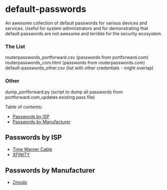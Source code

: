 # default-passwords

An awesome collection of default passwords for various devices and services.
Useful for system administrators and for demonstrating that default passwords
are not awesome and terrible for the security ecosystem.

### The List

routerpasswords_portforward.csv (passwords from portforward.com)
routerpasswords_com.html (passwords from routerpasswords.com)
default-passwords_other.csv (list with other credentials - might overlap)

### Other

dump_portforward.py (script to dump all passwords from portforward.com,updates existing pass file)

Table of contents:
  * [Passwords by ISP](#passwords-by-isp)
  * [Passwords by Manufacturer](#passwords-by-manufacturer)

## Passwords by ISP
  * [Time Warner Cable](https://www.timewarnercable.com/en/support/faqs/faqs-internet/homewifi/how-do-i-change-my-wifi-settings1.html)
  * [XFINITY](https://www.xfinity.com/support/internet/comcast-supported-routers-gateways-adapters/)

## Passwords by Manufacturer
  * [Zmodo](http://kb.zmodo.com/index.php?action=artikel&cat=1&id=12&artlang=en)
